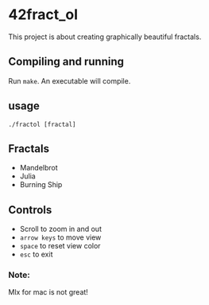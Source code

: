 # 42fract_ol
This project is about creating graphically beautiful fractals.

## Compiling and running
Run `make`. An executable will compile.

## usage
`./fractol [fractal]`

## Fractals
- Mandelbrot
- Julia
- Burning Ship

## Controls
- Scroll to zoom in and out
- `arrow keys` to move view
- `space` to reset view color
- `esc` to exit

### Note:
Mlx for mac is not great!
